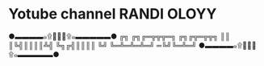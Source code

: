 # Yotube channel RANDI OLOYY
●▬▬▬▬๑۩💝💝💝۩๑▬▬▬▬▬●
╔╗ ╔╗╔═╦╦╦═╗ ╔╗╔╦═╦╦╗
║║ ║╚╣║║║║╩╣ ╚╗╔╣║║║║
╚╝ ╚═╩═╩═╩═╝ ═╚╝╚═╩═╝
●▬▬▬▬๑۩💝💝💝۩๑▬▬▬▬▬●

